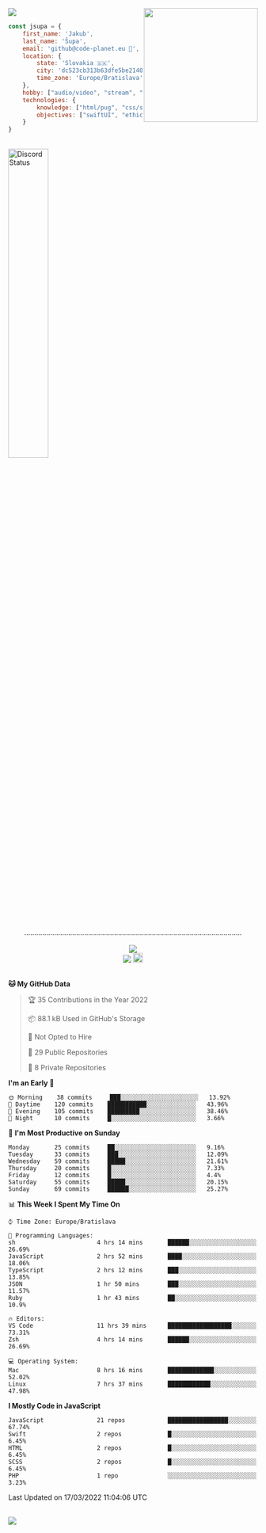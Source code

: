 
<img src="https://creepy-corp.eu/pika-bg.png">
<img align='right' src="https://creepy-corp.eu/pika.gif" width="230">
<br>

```js
const jsupa = {
    first_name: 'Jakub',
    last_name: 'Šupa',
    email: 'github@code-planet.eu 📧',
    location: {
        state: 'Slovakia 🇸🇰',
        city: 'dc523cb313b63dfe5be2140b0c05b3bc',
        time_zone: 'Europe/Bratislava'
    },
    hobby: ["audio/video", "stream", "3D modelling/printing", "crypto (XRP 🤍)", "IoT/DIY", "tech"],
    technologies: {
        knowledge: ["html/pug", "css/scss", "javascript/jquery", "vue/react", "nodejs", "ruby on rails", "php", "pgsql/mysql"],
        objectives: ["swiftUI", "ethical hacking", "boost all knowledge to master class"]
    }
}

  ```

<br>
<a href="https://discord.gg/DqWrEvyWX7" target="_blank">
<img width="40%" alt="Discord Status" src="https://lanyard.cnrad.dev/api/616613956676485122?borderRadius=6px&bg=161b22">
</a>
<br>
<p align="center">
.............................................................................................................
<br><br>
<a href="https://wakatime.com/@698e3ae2-2e7a-4cf6-a9e7-192f2b7d1525"><img src="https://wakatime.com/badge/user/698e3ae2-2e7a-4cf6-a9e7-192f2b7d1525.svg"></a><br>
<img src="https://visitor-badge.laobi.icu/badge?page_id=jsupa.jsupa">
<a href='https://ko-fi.com/Y8Y246Y0V' target='_blank'>
    <img src="https://img.shields.io/badge/buy%20me%20a%20coffee-donate-yellow.svg" alt="Buy Me A Coffee donate button" height="20px"/>
</a>
<br><br>

<!--START_SECTION:waka-->
**🐱 My GitHub Data** 

> 🏆 35 Contributions in the Year 2022
 > 
> 📦 88.1 kB Used in GitHub's Storage 
 > 
> 🚫 Not Opted to Hire
 > 
> 📜 29 Public Repositories 
 > 
> 🔑 8 Private Repositories  
 > 
**I'm an Early 🐤** 

```text
🌞 Morning    38 commits     ███░░░░░░░░░░░░░░░░░░░░░░   13.92% 
🌆 Daytime    120 commits    ███████████░░░░░░░░░░░░░░   43.96% 
🌃 Evening    105 commits    █████████░░░░░░░░░░░░░░░░   38.46% 
🌙 Night      10 commits     █░░░░░░░░░░░░░░░░░░░░░░░░   3.66%

```
📅 **I'm Most Productive on Sunday** 

```text
Monday       25 commits     ██░░░░░░░░░░░░░░░░░░░░░░░   9.16% 
Tuesday      33 commits     ███░░░░░░░░░░░░░░░░░░░░░░   12.09% 
Wednesday    59 commits     █████░░░░░░░░░░░░░░░░░░░░   21.61% 
Thursday     20 commits     █░░░░░░░░░░░░░░░░░░░░░░░░   7.33% 
Friday       12 commits     █░░░░░░░░░░░░░░░░░░░░░░░░   4.4% 
Saturday     55 commits     █████░░░░░░░░░░░░░░░░░░░░   20.15% 
Sunday       69 commits     ██████░░░░░░░░░░░░░░░░░░░   25.27%

```


📊 **This Week I Spent My Time On** 

```text
⌚︎ Time Zone: Europe/Bratislava

💬 Programming Languages: 
sh                       4 hrs 14 mins       ██████░░░░░░░░░░░░░░░░░░░   26.69% 
JavaScript               2 hrs 52 mins       ████░░░░░░░░░░░░░░░░░░░░░   18.06% 
TypeScript               2 hrs 12 mins       ███░░░░░░░░░░░░░░░░░░░░░░   13.85% 
JSON                     1 hr 50 mins        ███░░░░░░░░░░░░░░░░░░░░░░   11.57% 
Ruby                     1 hr 43 mins        ██░░░░░░░░░░░░░░░░░░░░░░░   10.9%

🔥 Editors: 
VS Code                  11 hrs 39 mins      ██████████████████░░░░░░░   73.31% 
Zsh                      4 hrs 14 mins       ██████░░░░░░░░░░░░░░░░░░░   26.69%

💻 Operating System: 
Mac                      8 hrs 16 mins       █████████████░░░░░░░░░░░░   52.02% 
Linux                    7 hrs 37 mins       ████████████░░░░░░░░░░░░░   47.98%

```

**I Mostly Code in JavaScript** 

```text
JavaScript               21 repos            █████████████████░░░░░░░░   67.74% 
Swift                    2 repos             █░░░░░░░░░░░░░░░░░░░░░░░░   6.45% 
HTML                     2 repos             █░░░░░░░░░░░░░░░░░░░░░░░░   6.45% 
SCSS                     2 repos             █░░░░░░░░░░░░░░░░░░░░░░░░   6.45% 
PHP                      1 repo              ░░░░░░░░░░░░░░░░░░░░░░░░░   3.23%

```



 Last Updated on 17/03/2022 11:04:06 UTC
<!--END_SECTION:waka-->

</p><br>
<img src="https://creepy-corp.eu/pika-bg-bottom.png">
